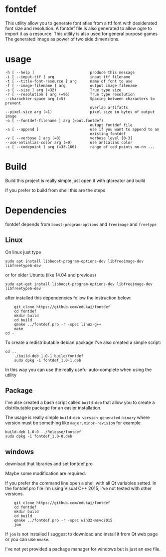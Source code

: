 # fontdef
This utility allow you to generate font atlas from a ttf font with
desiderated font size and resolution. 
A fontdef file is also generated to allow ogre to import it as a resource.
This utility is also used for general purpose games
The generated image as power of two side dimensions.

# usage

	-h [ --help ]                         produce this message
	-i [ --input-ttf ] arg                input ttf filename
	-t [ --title-font-resource ] arg      name of font to use
	-f [ --image-filename ] arg           output image filename
	-s [ --size ] arg (=32)               True type size
	-r [ --resolution ] arg (=96)         True type resolution
	--charachter-space arg (=5)           Spacing between characters to prevent 
	                                      overlap artifacts
	--pixel-size arg (=1)                 pixel size in bytes of output image
	-o [ --fontdef-filename ] arg (=out.fontdef)
	                                      outupt fontdef file
	-a [ --append ]                       use if you want to append to an 
	                                      existing fontdef
	-v [ --verbose ] arg (=0)             verbose level [0-3]
	--use-antialias-color arg (=0)        use antialias color
	-c [ --codepoint ] arg (=33-166)      range of cod points nn-nn ...


# Build
Build this project is really simple just open it with qtcreator and build

If you prefer to build from shell this are the steps

# Dependencies 
fontdef depends from `boost-program-options` and `freeimage` and `freetype`

## Linux
On linux just type 

	sudo apt install libboost-program-options-dev libfreeimage-dev libfreetype6-dev

or for older Ubuntu (like 14.04 and previous)

	sudo apt-get install libboost-program-options-dev libfreeimage-dev libfreetype6-dev
	
after installed this dependencies follow the instruction below:


        git clone https://github.com/edukaj/fontdef
        cd fontdef
        mkdir build
        cd build
        qmake ../fontdef.pro -r -spec linux-g++
        make
	cd -

To create a redistributable debian package I've also created a simple script:
        
	cd ..
        ./build-deb 1.0-1 build/fontdef
        sudo dpkg -i fontdef_1.0-1.deb

In this way you can use the really useful auto-complete when using the utility

## Package
I've alse created a bash script called `build-deb` that allow you to 
create a distributable package for an easier installation.

The usage is really simple `build-deb version generated-binary` where version
must be something like `major.minor-revision` for example 

	build-deb 1.0-0 ../Release/fontdef
	sudo dpkg -i fontdef_1.0-0.deb

## windows
download that libraries and set fontdef.pro 

Maybe some modification are required. 

If you prefer the command line open a shell with all Qt variables setted. In the fontdef.pro file I'm using Visual C++ 2015, 
I've not tested with other versions.


        git clone https://github.com/edukaj/fontdef
        cd fontdef
        mkdir build
        cd build
        qmake ../fontdef.pro -r -spec win32-msvc2015
        jom 
 
If `jom` is not installed I suggest to download and install it from Qt web page or you can use `nmake`.

I've not yet provided a package manager for windows but is just an exe file.
